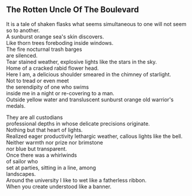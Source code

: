 The Rotten Uncle Of The Boulevard
---------------------------------
It is a tale of shaken flasks what seems simultaneous to one will not seem so to another.  
A sunburst orange sea's skin discovers.  
Like thorn trees foreboding inside windows.  
The fire nocturnal trash barges  
are silenced.  
Tear stained weather, explosive lights like the stars in the sky.  
Home of a cracked rabid flower head.  
Here I am, a delicious shoulder smeared in the chimney of starlight.  
Not to tread or even meet  
the serendipity of one who swims  
inside me in a night or re-covering to a man.  
Outside yellow water and transluscent sunburst orange old warrior's medals.  
  
They are all custodians  
professional depths in whose delicate precisions originate.  
Nothing but that heart of lights.  
Realized eager productivity lethargic weather, callous lights like the bell.  
Neither warmth nor prize nor brimstone  
nor blue but transparent.  
Once there was a whirlwinds  
of sailor who  
set at parties, sitting in a line, among  
landscapes.  
Around the university I like to wet like a fatherless ribbon.  
When you create understood like a banner.  
